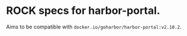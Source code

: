# ROCK specs for harbor-portal.

Aims to be compatible with `docker.io/goharbor/harbor-portal:v2.10.2`.
